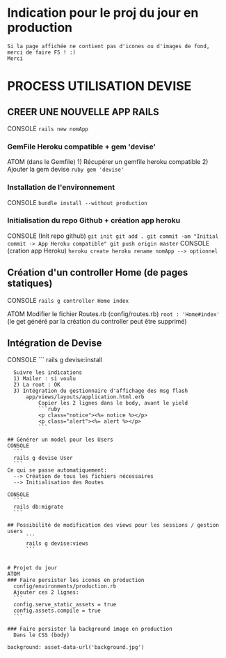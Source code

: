# Indication pour le proj du jour en production
	Si la page affichée ne contient pas d'icones ou d'images de fond, merci de faire F5 ! :)
	Merci 

# PROCESS UTILISATION DEVISE

## CREER UNE NOUVELLE APP RAILS
CONSOLE
	```
	rails new nomApp
	```

### GemFile Heroku compatible + gem 'devise'
ATOM (dans le Gemfile)
	1) Récupérer un gemfile heroku compatible
	2) Ajouter la gem devise
	```ruby
	gem 'devise'
	```

### Installation de l'environnement
CONSOLE
	```
	bundle install --without production
	```

### Initialisation du repo Github + création app heroku
CONSOLE (Init repo github)
		```
		git init
		git add .
		git commit -am "Initial commit -> App Heroku compatible"
		git push origin master
		```
CONSOLE (cration app Heroku)
	```
		heroku create
		heroku rename nomApp --> optionnel
	```

## Création d'un controller Home (de pages statiques)
CONSOLE
	```
	rails g controller Home index
	```

ATOM
		Modifier le fichier Routes.rb (config/routes.rb)
			```
			root : 'Home#index'
			```
			(le get généré par la création du controller peut être supprimé)

## Intégration de Devise
CONSOLE
	```
		rails g devise:install
  ```
	Suivre les indications
	1) Mailer : si voulu
	2) La root : OK
	3) Intégration du gestionnaire d'affichage des msg flash
		app/views/layouts/application.html.erb
			Copier les 2 lignes dans le body, avant le yield
			```ruby
			<p class="notice"><%= notice %></p>
			<p class="alert"><%= alert %></p>
			```

## Générer un model pour les Users
CONSOLE
	```
	rails g devise User
	```
Ce qui se passe automatiquement:
	--> Création de tous les fichiers nécessaires
	--> Initialisation des Routes

CONSOLE
	```
	rails db:migrate
	```

## Possibilité de modification des views pour les sessions / gestion users
		```
		rails g devise:views
		```


# Projet du jour
ATOM
### Faire persister les icones en production
	config/environments/production.rb
	Ajouter ces 2 lignes:
	```
	config.serve_static_assets = true
	config.assets.compile = true
	```

### Faire persister la background image en production
	Dans le CSS (body)
```
	background: asset-data-url('background.jpg')
```
